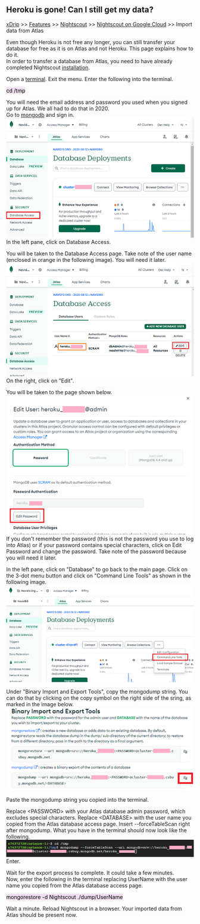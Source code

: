 ## Heroku is gone! Can I still get my data?  
[xDrip](../../README.md) >> [Features](../Features_page) >> [Nightscout](../Nightscout_page) >> [Nightscout on Google Cloud](./GoogleCloud) >> Import data from Atlas  
  
Even though Heroku is not free any longer, you can still transfer your database for free as it is on Atlas and not Heroku.  This page explains how to do it.  
In order to transfer a database from Atlas, you need to have already completed Nightscout [installation](./NS_Install.md).  
  
Open a [terminal](./Terminal.md).  Exit the menu.  Enter the following into the terminal.  
  
<mark style="background-color: #eFdFef">cd /tmp </mark>    
  
You will need the email address and password you used when you signed up for Atlas.  We all had to do that in 2020.  
Go to [mongodb](https://www.mongodb.com/home) and sign in.  
![](./images/Atlas_dbAccess.png)  
In the left pane, click on Database Access.
  
You will be taken to the Database Access page.  Take note of the user name (enclosed in orange in the following image).  You will need it later.  
![](./images/Atlas_dbAccess2.png)  
On the right, click on "Edit".  
  
You will be taken to the page shown below.  
![](./images/Atlas_pass.png)  
If you don't remember the password (this is not the password you use to log into Atlas) or if your password contains special characters, click on Edit Password and change the password.  Take note of the password because you will need it later.  
  
In the left pane, click on "Database" to go back to the main page.  Click on the 3-dot menu button and click on "Command Line Tools" as shown in the following image.  
![](./images/Atlas_CLTools.png)  
  
Under "Binary Import and Export Tools", copy the mongodump string.  You can do that by clicking on the copy symbol on the right side of the sring, as marked in the image below.  
![](./images/mongodump.png)  
  
Paste the mongodump string you copied into the terminal.  
  
Replace \<PASSWORD\> with your Atlas database admin password, which excludes special characters.  Replace \<DATABASE\> with the user name you copied from the Atlas database access page.  Insert --forceTableScan right after mongodump.  What you have in the terminal should now look like the following.  
![](./images/mongodump_string.png)  
Enter.  
  
Wait for the export process to complete.  It could take a few minutes.  
Now, enter the following in the terminal replacing UserName with the user name you copied from the Atlas database access page.  
  
<mark style="background-color: #eFdFef">mongorestore -d Nightscout ./dump/UserName </mark>  
  
Wait a minute.  Reload Nightscout in a browser.  Your imported data from Atlas should be present now.  
  
